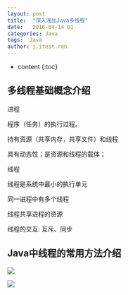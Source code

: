 ```yaml
---
layout: post
title:  "深入浅出Java多线程"
date:   2016-04-14 01
categories: Java
tags:  Java
author: i.itest.ren
---
```


* content
{:toc}








## 多线程基础概念介绍 ##

进程

程序（任务）的执行过程。

持有资源（共享内存，共享文件）和线程

具有动态性；是资源和线程的载体；

线程

线程是系统中最小的执行单元

同一进程中有多个线程

线程共享进程的资源

线程的交互: 互斥、同步

## Java中线程的常用方法介绍 ##

![](http://7fvd6e.com1.z0.glb.clouddn.com/java_%E5%A4%9A%E7%BA%BF%E7%A8%8B%E5%9B%BE.jpg)

![](http://7fvd6e.com1.z0.glb.clouddn.com/java_Thread%E5%B8%B8%E7%94%A8%E6%96%B9%E6%B3%95.jpg)



